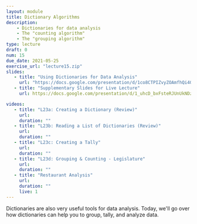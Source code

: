 ```yaml
---
layout: module
title: Dictionary Algorithms
description:
    - Dictionaries for data analysis
    - The "counting algorithm"
    - The "grouping algorithm"
type: lecture
draft: 0
num: 15
due_date: 2021-05-25
exercise_url: "lecture15.zip"
slides:
   - title: "Using Dictionaries for Data Analysis"
     url: "https://docs.google.com/presentation/d/1co8CTPIZvyZOAmfhQi4G4VBf7sBbdHw4d2ZODzl8xDM/edit?usp=sharing"
   - title: "Supplementary Slides for Live Lecture"
     url: https://docs.google.com/presentation/d/1_uhcD_bxFsteRJUnUkNDzTWXHBcDGNhko5QUXc2msJo/edit?usp=sharing

videos: 
   - title: "L23a: Creating a Dictionary (Review)"
     url: 
     duration: ""
   - title: "L23b: Reading a List of Dictionaries (Review)"
     url: 
     duration: ""
   - title: "L23c: Creating a Tally"
     url: 
     duration: ""
   - title: "L23d: Grouping & Counting - Legislature"
     url: 
     duration: ""
   - title: "Restaurant Analysis"
     url: 
     duration: ""
     live: 1
---
```


Dictionaries are also very useful tools for data analysis. Today, we'll go over how dictionaries can help you to group, tally, and analyze data.
